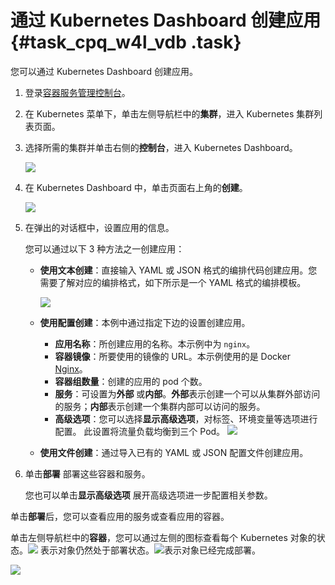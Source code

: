 # 通过 Kubernetes Dashboard 创建应用 {#task_cpq_w4l_vdb .task}

您可以通过 Kubernetes Dashboard 创建应用。

1.  登录[容器服务管理控制台](https://cs.console.aliyun.com)。 
2.  在 Kubernetes 菜单下，单击左侧导航栏中的**集群**，进入 Kubernetes 集群列表页面。 
3.  选择所需的集群并单击右侧的**控制台**，进入 Kubernetes Dashboard。 

    ![](http://static-aliyun-doc.oss-cn-hangzhou.aliyuncs.com/assets/img/6894/4370_zh-CN.png)

4.  在 Kubernetes Dashboard 中，单击页面右上角的**创建**。 

    ![](http://static-aliyun-doc.oss-cn-hangzhou.aliyuncs.com/assets/img/6894/4371_zh-CN.png)

5.  在弹出的对话框中，设置应用的信息。 

    您可以通过以下 3 种方法之一创建应用：

    -   **使用文本创建**：直接输入 YAML 或 JSON 格式的编排代码创建应用。您需要了解对应的编排格式，如下所示是一个 YAML 格式的编排模板。

        ![](http://static-aliyun-doc.oss-cn-hangzhou.aliyuncs.com/assets/img/6894/4372_zh-CN.png)

    -   **使用配置创建**：本例中通过指定下边的设置创建应用。

        -   **应用名称**：所创建应用的名称。本示例中为 `nginx`。
        -   **容器镜像**：所要使用的镜像的 URL。本示例使用的是 Docker [Nginx](https://hub.docker.com/_/nginx/)。
        -   **容器组数量**：创建的应用的 pod 个数。
        -   **服务**：可设置为**外部** 或**内部**。**外部**表示创建一个可以从集群外部访问的服务；**内部**表示创建一个集群内部可以访问的服务。
        -   **高级选项**：您可以选择**显示高级选项**，对标签、环境变量等选项进行配置。 此设置将流量负载均衡到三个 Pod。
        ![](http://static-aliyun-doc.oss-cn-hangzhou.aliyuncs.com/assets/img/6894/4373_zh-CN.png)

    -   **使用文件创建**：通过导入已有的 YAML 或 JSON 配置文件创建应用。
6.  单击**部署** 部署这些容器和服务。 

    您也可以单击**显示高级选项** 展开高级选项进一步配置相关参数。


单击**部署**后，您可以查看应用的服务或查看应用的容器。

单击左侧导航栏中的**容器**，您可以通过左侧的图标查看每个 Kubernetes 对象的状态。![](http://static-aliyun-doc.oss-cn-hangzhou.aliyuncs.com/assets/img/6894/6116_zh-CN.png) 表示对象仍然处于部署状态。![](http://static-aliyun-doc.oss-cn-hangzhou.aliyuncs.com/assets/img/6894/6118_zh-CN.png)表示对象已经完成部署。

![](http://static-aliyun-doc.oss-cn-hangzhou.aliyuncs.com/assets/img/6894/4374_zh-CN.png) 

